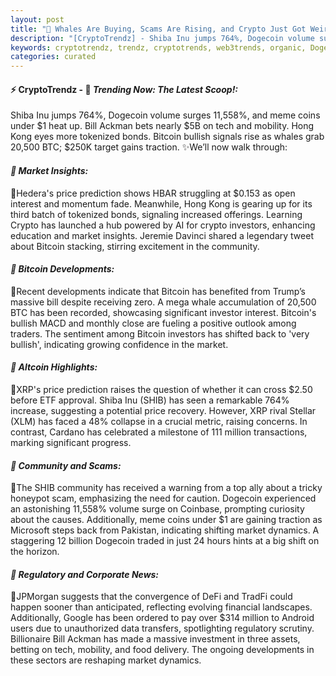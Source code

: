 ```yaml
---
layout: post
title: "🌇 Whales Are Buying, Scams Are Rising, and Crypto Just Got Weirder"
description: "[CryptoTrendz] - Shiba Inu jumps 764%, Dogecoin volume surges 11,558%, and meme coins under $1 heat up. Bill Ackman bets nearly $5B on tech and mobility. Hong Kong eyes more tokenized bonds. Bitcoin bullish signals rise as whales grab 20,500 BTC; $250K target gains traction."
keywords: cryptotrendz, trendz, cryptotrends, web3trends, organic, Dogecoin, XRP, Bank, Crypto, Assets, Bitcoin, JPMorgan
categories: curated
---
```


#### ⚡ CryptoTrendz - 📌 *Trending Now: The Latest Scoop!:*

Shiba Inu jumps 764%, Dogecoin volume surges 11,558%, and meme coins under $1 heat up. Bill Ackman bets nearly $5B on tech and mobility. Hong Kong eyes more tokenized bonds. Bitcoin bullish signals rise as whales grab 20,500 BTC; $250K target gains traction. ✨We’ll now walk through:


#### *🔖  Market Insights:*  

🔹Hedera's price prediction shows HBAR struggling at $0.153 as open interest and momentum fade. Meanwhile, Hong Kong is gearing up for its third batch of tokenized bonds, signaling increased offerings. Learning Crypto has launched a hub powered by AI for crypto investors, enhancing education and market insights. Jeremie Davinci shared a legendary tweet about Bitcoin stacking, stirring excitement in the community.

#### *🔖  Bitcoin Developments:*  

🔹Recent developments indicate that Bitcoin has benefited from Trump’s massive bill despite receiving zero. A mega whale accumulation of 20,500 BTC has been recorded, showcasing significant investor interest. Bitcoin's bullish MACD and monthly close are fueling a positive outlook among traders. The sentiment among Bitcoin investors has shifted back to 'very bullish', indicating growing confidence in the market.

#### *🔖  Altcoin Highlights:*  

🔹XRP's price prediction raises the question of whether it can cross $2.50 before ETF approval. Shiba Inu (SHIB) has seen a remarkable 764% increase, suggesting a potential price recovery. However, XRP rival Stellar (XLM) has faced a 48% collapse in a crucial metric, raising concerns. In contrast, Cardano has celebrated a milestone of 111 million transactions, marking significant progress.

#### *🔖  Community and Scams:*  

🔹The SHIB community has received a warning from a top ally about a tricky honeypot scam, emphasizing the need for caution. Dogecoin experienced an astonishing 11,558% volume surge on Coinbase, prompting curiosity about the causes. Additionally, meme coins under $1 are gaining traction as Microsoft steps back from Pakistan, indicating shifting market dynamics. A staggering 12 billion Dogecoin traded in just 24 hours hints at a big shift on the horizon.

#### *🔖  Regulatory and Corporate News:*  

🔹JPMorgan suggests that the convergence of DeFi and TradFi could happen sooner than anticipated, reflecting evolving financial landscapes. Additionally, Google has been ordered to pay over $314 million to Android users due to unauthorized data transfers, spotlighting regulatory scrutiny. Billionaire Bill Ackman has made a massive investment in three assets, betting on tech, mobility, and food delivery. The ongoing developments in these sectors are reshaping market dynamics.
